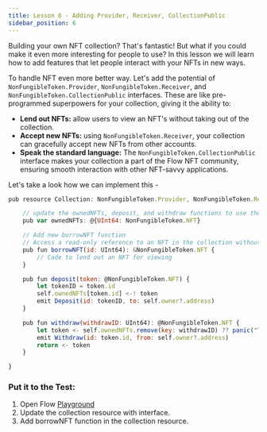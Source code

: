 ```yaml
---
title: Lesson 6 - Adding Provider, Receiver, CollectionPublic
sidebar_position: 6
---
```


Building your own NFT collection? That's fantastic! But what if you could make it even more interesting for people to use? In this lesson we will learn how to add features that let people interact with your NFTs in new ways.

To handle NFT even more better way. Let's add the potential of `NonFungibleToken.Provider`, `NonFungibleToken.Receiver`, and `NonFungibleToken.CollectionPublic` interfaces. These are like pre-programmed superpowers for your collection, giving it the ability to:

- **Lend out NFTs:** allow users to view an NFT's without taking out of the collection.
- **Accept new NFTs:** using `NonFungibleToken.Receiver`, your collection can gracefully accept new NFTs from other accounts.
- **Speak the standard language:** The `NonFungibleToken.CollectionPublic` interface makes your collection a part of the Flow NFT community, ensuring smooth interaction with other NFT-savvy applications.

Let's take a look how we can implement this -

```jsx
pub resource Collection: NonFungibleToken.Provider, NonFungibleToken.Receiver, NonFungibleToken.CollectionPublic {

    // update the ownedNFTs, deposit, and withdraw functions to use the NonFungibleToken.NFT type
    pub var ownedNFTs: @{UInt64: NonFungibleToken.NFT}

    // Add new borrowNFT function
    // Access a read-only reference to an NFT in the collection without actually removing it
    pub fun borrowNFT(id: UInt64): &NonFungibleToken.NFT {
        // Code to lend out an NFT for viewing
    }

    pub fun deposit(token: @NonFungibleToken.NFT) {
        let tokenID = token.id
        self.ownedNFTs[token.id] <-! token
        emit Deposit(id: tokenID, to: self.owner?.address)
    }

    pub fun withdraw(withdrawID: UInt64): @NonFungibleToken.NFT {
        let token <- self.ownedNFTs.remove(key: withdrawID) ?? panic("Token not in collection")
        emit Withdraw(id: token.id, from: self.owner?.address)
        return <- token
    }

}
```

### **Put it to the Test:**

1. Open Flow [Playground](https://play.flow.com/)
2. Update the collection resource with interface.
3. Add borrowNFT function in the collection resource.
